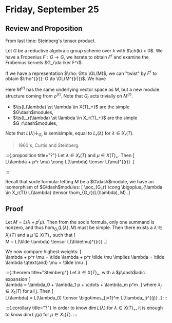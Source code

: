 # Friday, September 25

## Review and Proposition

From last time: Steinberg's tensor product.

Let $G$ be a reductive algebraic group scheme over $k$ with $\ch(k) > 0$.
We have a Frobenius $F:G\to G$, we iterate to obtain $F^r$ and examine the Frobenius kernels $G_r\da \ker F^r$.

If we have a representation $\rho: G\to \GL(M)$, we can "twist" by $F^r$ to obtain $\rho^{(r)}: G \to \GL(M^{(r)})$.
We have

<!--\begin{center}-->
<!--\begin{tikzcd}-->
<!--G \ar[r, "{F^r}"] \ar[rr, "{\rho^{(r)}}" & G\ar[r, "\rho"] & \GL(M)-->
<!--\end{tikzcd}-->
<!--\end{center}-->

Here $M^{(r)}$ has the same underlying vector space as $M$, but a new module structure coming from $\rho^{(r)}$.
Note that $G_r$ acts trivially on $M^{(r)}$.

- $\ts{L(\lambda) \st \lambda \in X(T)_+}$ are the simple $G\dash$modules,
- $\ts{L_r(\lambda) \st \lambda \in X_r(T)_+}$ are the simple $G_r\dash$modules,

Note that $L(\lambda)\downarrow_{G_r}$ is semisimple, equal to $L_r(\lambda)$ for $\lambda \in X_r(T)$.

> 1960's, Curtis and Steinberg.

:::{.proposition title="?"}
Let $\lambda \in X_r(T)$ and $\mu \in X(T)_+$.
Then
\[  
L(\lambda + p^r \mu) \cong L(\lambda) \tensor L(\mu)^{(r)}
.\]

:::

Recall that socle formula: letting $M$ be a $G\dash$module, we have an isomorphism of $G\dash$modules:
\[ 
\soc_{G_r} \cong \bigoplus_{\lambda \in X_r(T)} L(\lambda) \tensor \hom_{G_r}(L(\lambda), M)
.\]


## Proof

Let $M = L(\lambda + p^r \mu)$.
Then from the socle formula, only one summand is nonzero, and thus $\hom_{G_r}(L(\lambda), M)$ must be simple.
Then there exists a $\tilde \lambda \in X_r(T)$ and a $\tilde \mu \in X(T)_+$ such that
\[  
M = L(\tilde \lambda) \tensor L(\tilde\mu)^{(r)}
.\]

We now compare highest weights: 
\[  
\lambda + p^r \mu = \tilde \lambda + p^r \tilde \mu \implies \lambda = \tilde \lambda \qtext{and} \mu = \tilde \mu
.\]

:::{.theorem title="Steinberg"}
Let $\lambda \in X(T)_+$, with a $p\dash$adic expansion
\[  
\lambda = \lambda_0 + \lambda_1 p + \cdots + \lambda_m p^m
.\]
where $\lambda_j \in X_1(T)$ for all $j$.
Then
\[  
L(\lambda) = L(\lambda_0) \tensor \bigotimes_{j=1}^m L(\lambda_j)^{(j)}
.\]
:::

:::{.corollary title="?"}
In order to know $\dim L(\lambda)$ for $\lambda \in X(T)_+$, it is enough to know $\dim L_1(\mu)$ for $\mu \in X_1(T)$.
:::
